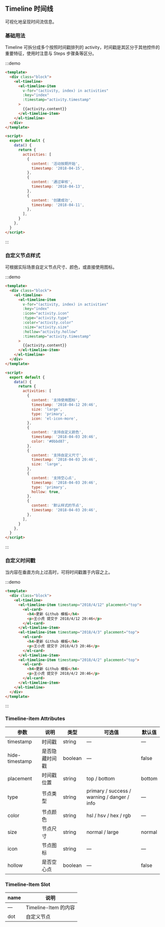 ## Timeline 时间线

可视化地呈现时间流信息。

### 基础用法

Timeline 可拆分成多个按照时间戳排列的 activity，时间戳是其区分于其他控件的重要特征，使用时注意与 Steps 步骤条等区分。

:::demo

```html
<template>
  <div class="block">
    <el-timeline>
      <el-timeline-item
        v-for="(activity, index) in activities"
        :key="index"
        :timestamp="activity.timestamp"
      >
        {{activity.content}}
      </el-timeline-item>
    </el-timeline>
  </div>
</template>

<script>
  export default {
    data() {
      return {
        activities: [
          {
            content: '活动按期开始',
            timestamp: '2018-04-15',
          },
          {
            content: '通过审核',
            timestamp: '2018-04-13',
          },
          {
            content: '创建成功',
            timestamp: '2018-04-11',
          },
        ],
      }
    },
  }
</script>
```

:::

### 自定义节点样式

可根据实际场景自定义节点尺寸、颜色，或直接使用图标。

:::demo

```html
<template>
  <div class="block">
    <el-timeline>
      <el-timeline-item
        v-for="(activity, index) in activities"
        :key="index"
        :icon="activity.icon"
        :type="activity.type"
        :color="activity.color"
        :size="activity.size"
        :hollow="activity.hollow"
        :timestamp="activity.timestamp"
      >
        {{activity.content}}
      </el-timeline-item>
    </el-timeline>
  </div>
</template>

<script>
  export default {
    data() {
      return {
        activities: [
          {
            content: '支持使用图标',
            timestamp: '2018-04-12 20:46',
            size: 'large',
            type: 'primary',
            icon: 'el-icon-more',
          },
          {
            content: '支持自定义颜色',
            timestamp: '2018-04-03 20:46',
            color: '#0bbd87',
          },
          {
            content: '支持自定义尺寸',
            timestamp: '2018-04-03 20:46',
            size: 'large',
          },
          {
            content: '支持空心点',
            timestamp: '2018-04-03 20:46',
            type: 'primary',
            hollow: true,
          },
          {
            content: '默认样式的节点',
            timestamp: '2018-04-03 20:46',
          },
        ],
      }
    },
  }
</script>
```

:::

### 自定义时间戳

当内容在垂直方向上过高时，可将时间戳置于内容之上。

:::demo

```html
<template>
  <div class="block">
    <el-timeline>
      <el-timeline-item timestamp="2018/4/12" placement="top">
        <el-card>
          <h4>更新 Github 模板</h4>
          <p>王小虎 提交于 2018/4/12 20:46</p>
        </el-card>
      </el-timeline-item>
      <el-timeline-item timestamp="2018/4/3" placement="top">
        <el-card>
          <h4>更新 Github 模板</h4>
          <p>王小虎 提交于 2018/4/3 20:46</p>
        </el-card>
      </el-timeline-item>
      <el-timeline-item timestamp="2018/4/2" placement="top">
        <el-card>
          <h4>更新 Github 模板</h4>
          <p>王小虎 提交于 2018/4/2 20:46</p>
        </el-card>
      </el-timeline-item>
    </el-timeline>
  </div>
</template>
```

:::

### Timeline-item Attributes

| 参数           | 说明           | 类型    | 可选值                                      | 默认值 |
| -------------- | -------------- | ------- | ------------------------------------------- | ------ |
| timestamp      | 时间戳         | string  | —                                           | —      |
| hide-timestamp | 是否隐藏时间戳 | boolean | —                                           | false  |
| placement      | 时间戳位置     | string  | top / bottom                                | bottom |
| type           | 节点类型       | string  | primary / success / warning / danger / info | —      |
| color          | 节点颜色       | string  | hsl / hsv / hex / rgb                       | —      |
| size           | 节点尺寸       | string  | normal / large                              | normal |
| icon           | 节点图标       | string  | —                                           | —      |
| hollow         | 是否空心点     | boolean | —                                           | false  |

### Timeline-Item Slot

| name | 说明                 |
| ---- | -------------------- |
| —    | Timeline-Item 的内容 |
| dot  | 自定义节点           |
